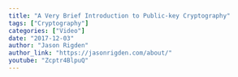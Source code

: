 ```yaml
---
title: "A Very Brief Introduction to Public-key Cryptography"
tags: ["Cryptography"]
categories: ["Video"]
date: "2017-12-03"
author: "Jason Rigden"
author_link: "https://jasonrigden.com/about/"
youtube: "Zcptr4BlpuQ"
---
```

